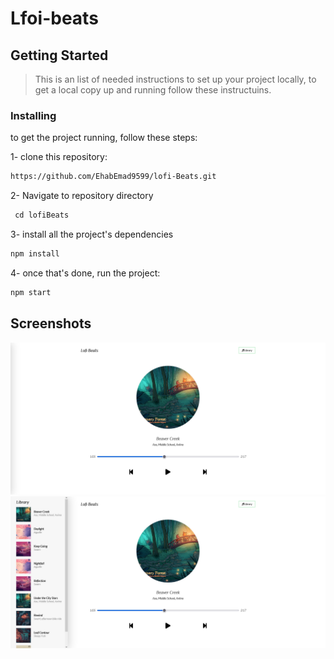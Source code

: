 # Lfoi-beats

## Getting Started
> This is an list of needed instructions to set up your project locally, to get a local copy up and running follow these instructuins.

### Installing
to get the project running, follow these steps:

1- clone this repository:

```html
https://github.com/EhabEmad9599/lofi-Beats.git
```
2- Navigate to repository directory
```html
 cd lofiBeats
```

3- install all the project's dependencies
``` html
npm install
```
4- once  that's done, run the project:

```html
npm start
```

## Screenshots 

<img src="https://github.com/EhabEmad9599/lofi-Beats/blob/main/1.png">
<img src="https://github.com/EhabEmad9599/lofi-Beats/blob/main/2.png">
